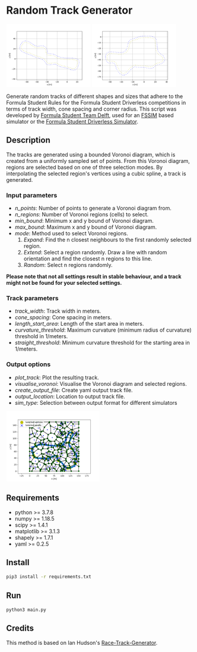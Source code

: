 # Random Track Generator

<p float="middle">
  <img src="img/extend.png" width="45%" />
  <img src="img/expand.png" width="45%" /> 
</p>

Generate random tracks of different shapes and sizes that adhere to the Formula Student Rules for the Formula Student Driverless competitions in terms of track width, cone spacing and corner radius. This script was developed by [Formula Student Team Delft](fsteamdelft.nl), used for an [FSSIM](https://github.com/AMZ-Driverless/fssim) based simulator or the [Formula Student Driverless Simulator](https://github.com/FS-Driverless/Formula-Student-Driverless-Simulator).

## Description

The tracks are generated using a bounded Voronoi diagram, which is created from a uniformly sampled set of points. From this Voronoi diagram, regions are selected based on one of three selection modes. By interpolating the selected region's vertices using a cubic spline, a track is generated.

### Input parameters

* *n_points*: Number of points to generate a Voronoi diagram from.
* *n_regions*: Number of Voronoi regions (cells) to select.
* *min_bound*: Minimum x and y bound of Voronoi diagram.
* *max_bound*: Maximum x and y bound of Voronoi diagram.
* *mode*: Method used to select Voronoi regions.
    1. *Expand*: Find the n closest neighbours to the first randomly selected region.
    2. *Extend*: Select a region randomly. Draw a line with random orientation and find the closest n regions to this line.
    3. *Random*: Select n regions randomly.

**Please note that not all settings result in stable behaviour, and a track might not be found for your selected settings.**

### Track parameters

* *track_width*: Track width in meters.
* *cone_spacing*: Cone spacing in meters.
* *length_start_area*: Length of the start area in meters.
* *curvature_threshold*: Maximum curvature (minimum radius of curvature) threshold in 1/meters.
* *straight_threshold*: Minimum curvature threshold for the starting area in 1/meters.

### Output options

* *plot_track*: Plot the resulting track.
* *visualise_voronoi*: Visualise the Voronoi diagram and selected regions.
* *create_output_file*: Create yaml output track file.
* *output_location*: Location to output track file.
* *sim_type*: Selection between output format for different simulators
  
<p float="middle">
  <img src="img/voronoi.png" width="50%" /> 
</p>

## Requirements

* python >= 3.7.8
* numpy >= 1.18.5
* scipy >= 1.4.1
* matplotlib >= 3.1.3
* shapely >= 1.7.1
* yaml >= 0.2.5

## Install

```bash
pip3 install -r requirements.txt
```

## Run

```python
python3 main.py
```

## Credits

This method is based on Ian Hudson's [Race-Track-Generator](https://github.com/I-Hudson/Race-Track-Generator).
